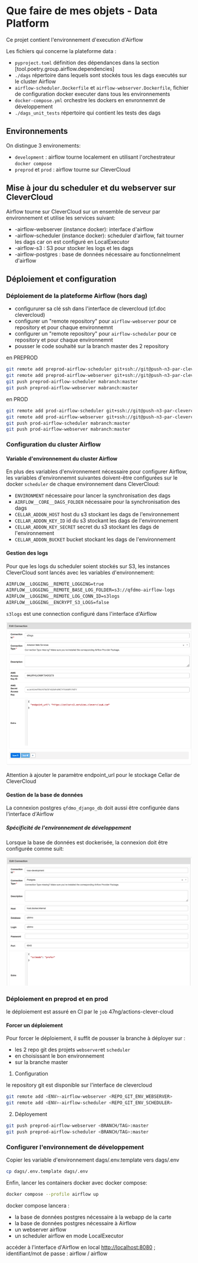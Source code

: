 # Que faire de mes objets - Data Platform

Ce projet contient l'environnement d'execution d'Airflow

Les fichiers qui concerne la plateforme data :

- `pyproject.toml` définition des dépendances dans la section [tool.poetry.group.airflow.dependencies]
- `./dags` répertoire dans lequels sont stockés tous les dags executés sur le cluster Airflow
- `airflow-scheduler.Dockerfile` et `airflow-webserver.Dockerfile`, fichier de configuration docker executer dans tous les environnements
- `docker-compose.yml` orchestre les dockers en envronnemnt de développement
- `./dags_unit_tests` répertoire qui contient les tests des dags

## Environnements

On distingue 3 environements:

- `development` : airflow tourne localement en utilisant l'orchestrateur `docker compose`
- `preprod` et `prod` : airflow tourne sur CleverCloud

## Mise à jour du scheduler et du webserver sur CleverCloud

Airflow tourne sur CleverCloud sur un ensemble de serveur par environnement et utilise les services suivant:

- <ENVIRONMENT>-airflow-webserver (instance docker): interface d'airflow
- <ENVIRONMENT>-airflow-scheduler (instance docker): scheduler d'airflow, fait tourner les dags car on est configuré en LocalExecutor
- <ENVIRONMENT>-airflow-s3 : S3 pour stocker les logs et les dags
- <ENVIRONMENT>-airflow-postgres : base de données nécessaire au fonctionnelment d'airflow

## Déploiement et configuration

### Déploiement de la plateforme Airflow (hors dag)

- configururer sa clé ssh dans l'interface de clevercloud (cf.doc clevercloud)
- configurer un "remote repository" pour `airflow-webserver` pour ce repository et pour chaque environnemnt
- configurer un "remote repository" pour `airflow-scheduler` pour ce repository et pour chaque environnemnt
- pousser le code souhaité sur la branch master des 2 repository

en PREPROD

```sh
git remote add preprod-airflow-scheduler git+ssh://git@push-n3-par-clevercloud-customers.services.clever-cloud.com/app_3d1f7d89-d7f0-433a-ac01-c663d4729143.git
git remote add preprod-airflow-webserver git+ssh://git@push-n3-par-clevercloud-customers.services.clever-cloud.com/app_d3c229bf-be85-4dbd-aca2-c8df1c6166de.git
git push preprod-airflow-scheduler mabranch:master
git push preprod-airflow-webserver mabranch:master
```

en PROD

```sh
git remote add prod-airflow-scheduler git+ssh://git@push-n3-par-clevercloud-customers.services.clever-cloud.com/app_fda5d606-44d9-485f-a1b4-1f7007bc3bec.git
git remote add prod-airflow-webserver git+ssh://git@push-n3-par-clevercloud-customers.services.clever-cloud.com/app_efd2802a-1773-48e0-987e-7a6dffb929d1.git
git push prod-airflow-scheduler mabranch:master
git push prod-airflow-webserver mabranch:master
```

### Configuration du cluster Airflow

#### Variable d'environnement du cluster Airflow

En plus des variables d'environnement nécessaire pour configurer Airflow, les variables d'environnemnt suivantes doivent-être configurées sur le docker `scheduler` de chaque environnement dans CleverCloud:

- `ENVIRONMENT` nécessaire pour lancer la synchronisation des dags
- `AIRFLOW__CORE__DAGS_FOLDER` nécessaire pour la synchronisation des dags
- `CELLAR_ADDON_HOST` host du s3 stockant les dags de l'environnement
- `CELLAR_ADDON_KEY_ID` id du s3 stockant les dags de l'environnement
- `CELLAR_ADDON_KEY_SECRET` secret du s3 stockant les dags de l'environnement
- `CELLAR_ADDON_BUCKET` bucket stockant les dags de l'environnement

#### Gestion des logs

Pour que les logs du scheduler soient stockés sur S3, les instances CleverCloud sont lancés avec les variables d'environnement:

```txt
AIRFLOW__LOGGING__REMOTE_LOGGING=true
AIRFLOW__LOGGING__REMOTE_BASE_LOG_FOLDER=s3://qfdmo-airflow-logs
AIRFLOW__LOGGING__REMOTE_LOG_CONN_ID=s3logs
AIRFLOW__LOGGING__ENCRYPT_S3_LOGS=false
```

`s3logs` est une connection configuré dans l'interface d'Airflow

![Configuration d'une connexion à Cellar (stockage s3 de clevercloud) dans Airflow](./img/airflow-s3-connection-configuration.png)

Attention à ajouter le paramètre endpoint_url pour le stockage Cellar de CleverCloud

#### Gestion de la base de données

La connexion postgres `qfdmo_django_db` doit aussi être configurée dans l'interface d'Airflow

##### Spécificité de l'environnement de développement

Lorsque la base de données est dockerisée, la connexion doit être configurée comme suit:

![Configuration d'une connexion à Postgres dockerisé dans Airflow](./img/airflow-db-connection-configuration.png)

### Déploiement en preprod et en prod

le déploiement est assuré en CI par le `job` 47ng/actions-clever-cloud

#### Forcer un déploiement

Pour forcer le déploiement, il suffit de pousser la branche à déployer sur :

- les 2 repo git des projets `webserver`et `scheduler`
- en choisissant le bon environnement
- sur la branche master

1. Configuration

le repository git est disponible sur l'interface de clevercloud

```sh
git remote add <ENV>-airflow-webserver <REPO_GIT_ENV_WEBSERVER>
git remote add <ENV>-airflow-scheduler <REPO_GIT_ENV_SCHEDULER>
```

2. Déployement

```sh
git push preprod-airflow-webserver <BRANCH/TAG>:master
git push preprod-airflow-scheduler <BRANCH/TAG>:master
```

### Configurer l'environnement de développement

Copier les variable d'environnement dags/.env.template vers dags/.env

```sh
cp dags/.env.template dags/.env
```

Enfin, lancer les containers docker avec docker compose:

```sh
docker compose --profile airflow up
```

docker compose lancera :

- la base de données postgres nécessaire à la webapp de la carte
- la base de données postgres nécessaire à Airflow
- un webserver airflow
- un scheduler airflow en mode LocalExecutor

accéder à l'interface d'Airflow en local [http://localhost:8080](http://localhost:8080) ; identifiant/mot de passe : airflow / airflow
